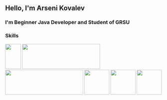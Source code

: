## Hello, I'm Arseni Kovalev

### I'm Beginner Java Developer and Student of GRSU



### Skills


<html>
<head>
<style>
   .thumb img  {
    margin-right: 10px;
    margin-bottom: 10px;
   }
  </style>
</head>
<body>
    <p>
        <img src="https://upload.wikimedia.org/wikipedia/ru/thumb/3/39/Java_logo.svg/1200px-Java_logo.svg.png" width="50px" height="80px"></img>
        <img src="https://upload.wikimedia.org/wikipedia/commons/thumb/4/44/Spring_Framework_Logo_2018.svg/220px-Spring_Framework_Logo_2018.svg.png" width="250px" height="80px"></img>
        <img src="https://upload.wikimedia.org/wikipedia/commons/thumb/2/22/Hibernate_logo_a.png/250px-Hibernate_logo_a.png" width="250px" height="80px"></img>
        <img src="https://upload.wikimedia.org/wikipedia/commons/thumb/6/61/HTML5_logo_and_wordmark.svg/120px-HTML5_logo_and_wordmark.svg.png" width="80px" height="80px"></img>
        <img src="https://upload.wikimedia.org/wikipedia/commons/thumb/d/d5/CSS3_logo_and_wordmark.svg/120px-CSS3_logo_and_wordmark.svg.png" width="80px" height="80px"></img>
        <img src="https://upload.wikimedia.org/wikipedia/commons/thumb/2/29/Postgresql_elephant.svg/220px-Postgresql_elephant.svg.png" width="80px" height="80px"></img>
    </p>
</body>
</html>

